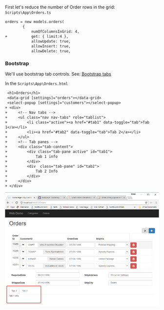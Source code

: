 ﻿First let's reduce the number of Order rows in the grid:
`Scripts\App\Orders.ts`
```csdiff
orders = new models.orders(
        {
            numOfColumnsInGrid: 4,
+           get: { limit:4 },
            allowUpdate: true,
            allowInsert: true,
            allowDelete: true,
```

### Bootstrap
We'll use bootstrap tab controls. See: 
[Bootstrap tabs](https://getbootstrap.com/docs/3.3/javascript/#tabs)

In the `Scripts\App\Orders.html`
```csdiff
 <h1>Orders</h1>
 <data-grid [settings]="orders"></data-grid>
 <select-popup [settings]="customers"></select-popup>
+ <div>
+     <!-- Nav tabs -->
+     <ul class="nav nav-tabs" role="tablist">
+         <li class="active"><a href="#tab1" data-toggle="tab">Tab 1</a></li>
+         <li><a href="#tab2" data-toggle="tab">Tab 2</a></li>
+     </ul>
+     <!-- Tab panes -->
+     <div class="tab-content">
+         <div class="tab-pane active" id="tab1">
+             Tab 1 info
+         </div>
+         <div  class="tab-pane" id="tab2">
+             Tab 2 Info
+         </div>
+     </div>
+ </div>
```
![Basic Tabs](Basic-Tabs.png)